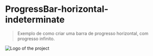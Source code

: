 # ProgressBar-horizontal-indeterminate

> Exemplo de como criar uma barra de progresso horizontal, com progresso infinito.


![Logo of the project](https://raw.githubusercontent.com/aldemirgomes/ProgressBar-horizontal-indeterminate/master/app/src/main/res/image/Screenshot_20200416-200648_Progress%20Bar%20Infinity.jpg)
